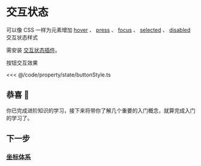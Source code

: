 <script setup>
import Case from '/component/Case.vue'
</script>

# 交互状态

可以像 CSS 一样为元素增加 [hover](/reference/property/state/hover) 、 [press](/reference/property/state/press) 、 [focus](/reference/property/state/focus) 、 [selected](/reference/property/state/selected) 、 [disabled](/reference/property/state/disabled) 交互状态样式

需安装 [交互状态插件](/plugin/in/state/)。

<case name="PressStyle" index=1 editor="false" ></case>

按钮交互效果

<<< @/code/property/state/buttonStyle.ts

## 恭喜 🎉

你已完成进阶知识的学习，接下来将带你了解几个重要的入门概念，就算完成入门的学习了。

## 下一步

### [坐标体系](/guide/basic/coordinate)
